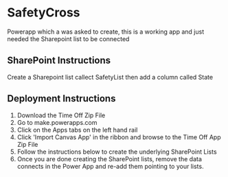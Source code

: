 # SafetyCross
Powerapp which a was asked to create, this is a working app and just needed the Sharepoint list to be connected

## SharePoint Instructions
Create a Sharepoint list callect SafetyList then add a column called State

## Deployment Instructions
1.  Download the Time Off Zip File
2.  Go to make.powerapps.com
3.  Click on the Apps tabs on the left hand rail
4.  Click 'Import Canvas App' in the ribbon and browse to the Time Off App Zip File
5.  Follow the instructions below to create the underlying SharePoint Lists
6.  Once you are done creating the SharePoint lists, remove the data connects in the Power App and re-add them pointing to your lists.



